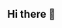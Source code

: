 ## Hi there 👋 

<!--
**laurahmaxenn/laurahmaxenn** is a ✨ _special_ ✨ repository

- 🔭 Looking towards the stars
- 🌱 I’m currently learning JavaScript, CSS, HTML, PHP, CMS, MySQL
- 👯 I’m studying UX & Web Design
- 🤔 Let's think more
- 💬 Celebrate the small wins
- 📫 Melbourne, Australia
- 😄 Mexican food, Late nights, Walks at the Markets, Sunrises
- ⚡ Fun fact: I pull all nighters so I can enjoy some alone time
-->
